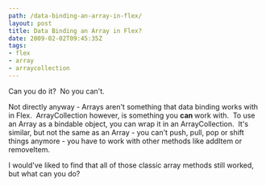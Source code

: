 ```yaml
---
path: /data-binding-an-array-in-flex/
layout: post
title: Data Binding an Array in Flex?
date: 2009-02-02T09:45:35Z
tags:
- flex
- array
- arraycollection
---
```


Can you do it?  No you can't.

Not directly anyway - Arrays aren't something that data binding works with in Flex.  ArrayCollection however, is something you <strong>can </strong>work with.  To use an Array as a bindable object, you can wrap it in an ArrayCollection.  It's similar, but not the same as an Array - you can't push, pull, pop or shift things anymore - you have to work with other methods like addItem or removeItem.

I would've liked to find that all of those classic array methods still worked, but what can you do?